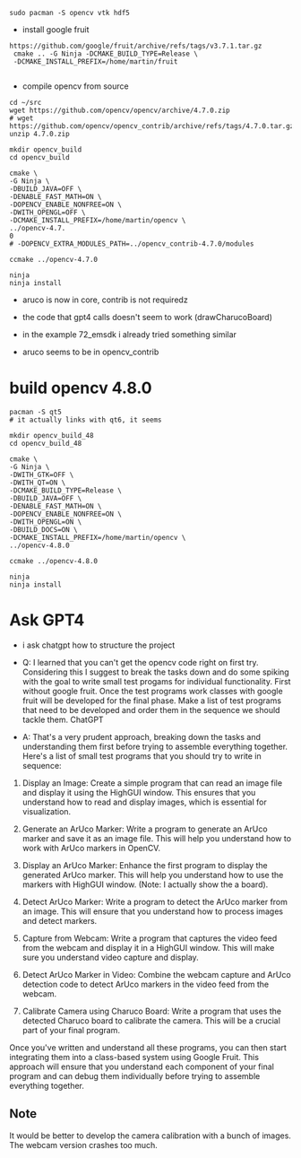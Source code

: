 ```
sudo pacman -S opencv vtk hdf5
```
- install google fruit
```
https://github.com/google/fruit/archive/refs/tags/v3.7.1.tar.gz
 cmake .. -G Ninja -DCMAKE_BUILD_TYPE=Release \
 -DCMAKE_INSTALL_PREFIX=/home/martin/fruit
 
```
- compile opencv from source
```
cd ~/src
wget https://github.com/opencv/opencv/archive/4.7.0.zip
# wget https://github.com/opencv/opencv_contrib/archive/refs/tags/4.7.0.tar.gz
unzip 4.7.0.zip

mkdir opencv_build
cd opencv_build

cmake \
-G Ninja \
-DBUILD_JAVA=OFF \
-DENABLE_FAST_MATH=ON \
-DOPENCV_ENABLE_NONFREE=ON \
-DWITH_OPENGL=OFF \
-DCMAKE_INSTALL_PREFIX=/home/martin/opencv \
../opencv-4.7.
0 
# -DOPENCV_EXTRA_MODULES_PATH=../opencv_contrib-4.7.0/modules 

ccmake ../opencv-4.7.0

ninja
ninja install
```

- aruco is now in core, contrib is not requiredz

- the code that gpt4 calls doesn't seem to work (drawCharucoBoard)
- in the example 72_emsdk i already tried something similar
- aruco seems to be in opencv_contrib

# build opencv 4.8.0

```
pacman -S qt5
# it actually links with qt6, it seems

mkdir opencv_build_48
cd opencv_build_48

cmake \
-G Ninja \
-DWITH_GTK=OFF \
-DWITH_QT=ON \
-DCMAKE_BUILD_TYPE=Release \
-DBUILD_JAVA=OFF \
-DENABLE_FAST_MATH=ON \
-DOPENCV_ENABLE_NONFREE=ON \
-DWITH_OPENGL=ON \
-DBUILD_DOCS=ON \
-DCMAKE_INSTALL_PREFIX=/home/martin/opencv \
../opencv-4.8.0

ccmake ../opencv-4.8.0

ninja
ninja install
```



# Ask GPT4

- i ask chatgpt how to structure the project

- Q: I learned that you can't get the opencv code right on first
try. Considering this I suggest to break the tasks down and do some
spiking with the goal to write small test progams for individual
functionality. First without google fruit. Once the test programs work
classes with google fruit will be developed for the final phase. Make
a list of test programs that need to be developed and order them in
the sequence we should tackle them.  ChatGPT

- A: That's a very prudent approach, breaking down the tasks and
understanding them first before trying to assemble everything
together. Here's a list of small test programs that you should try to
write in sequence:

1. Display an Image: Create a simple program that can read an image
   file and display it using the HighGUI window. This ensures that you
   understand how to read and display images, which is essential for
   visualization.

2. Generate an ArUco Marker: Write a program to generate an ArUco
   marker and save it as an image file. This will help you understand
   how to work with ArUco markers in OpenCV.

3. Display an ArUco Marker: Enhance the first program to display the
   generated ArUco marker. This will help you understand how to use
   the markers with HighGUI window. (Note: I actually show the a
   board).

4. Detect ArUco Marker: Write a program to detect the ArUco marker
   from an image. This will ensure that you understand how to process
   images and detect markers.

5. Capture from Webcam: Write a program that captures the video feed
   from the webcam and display it in a HighGUI window. This will make
   sure you understand video capture and display.

6. Detect ArUco Marker in Video: Combine the webcam capture and ArUco
   detection code to detect ArUco markers in the video feed from the
   webcam.

7. Calibrate Camera using Charuco Board: Write a program that uses the
   detected Charuco board to calibrate the camera. This will be a
   crucial part of your final program.

Once you've written and understand all these programs, you can then
start integrating them into a class-based system using Google
Fruit. This approach will ensure that you understand each component of
your final program and can debug them individually before trying to
assemble everything together.

## Note

It would be better to develop the camera calibration with a bunch of
images. The webcam version crashes too much.
